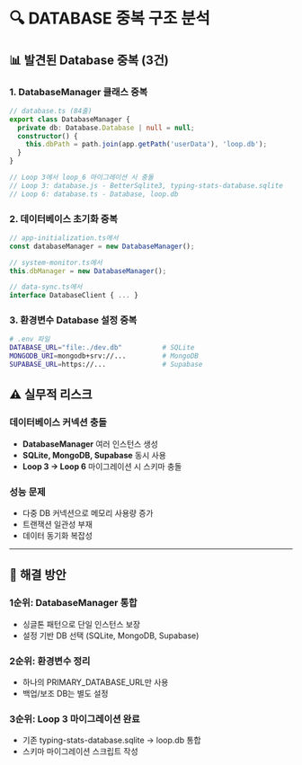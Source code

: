 # 🔍 **DATABASE 중복 구조 분석**

## 📊 **발견된 Database 중복 (3건)**

### **1. DatabaseManager 클래스 중복**
```typescript
// database.ts (84줄)
export class DatabaseManager {
  private db: Database.Database | null = null;
  constructor() {
    this.dbPath = path.join(app.getPath('userData'), 'loop.db');
  }
}

// Loop 3에서 loop_6 마이그레이션 시 충돌
// Loop 3: database.js - BetterSqlite3, typing-stats-database.sqlite
// Loop 6: database.ts - Database, loop.db
```

### **2. 데이터베이스 초기화 중복**
```typescript
// app-initialization.ts에서
const databaseManager = new DatabaseManager();

// system-monitor.ts에서
this.dbManager = new DatabaseManager();

// data-sync.ts에서
interface DatabaseClient { ... }
```

### **3. 환경변수 Database 설정 중복**
```bash
# .env 파일
DATABASE_URL="file:./dev.db"          # SQLite
MONGODB_URI=mongodb+srv://...         # MongoDB  
SUPABASE_URL=https://...              # Supabase
```

## ⚠️ **실무적 리스크**

### **데이터베이스 커넥션 충돌**
- **DatabaseManager** 여러 인스턴스 생성
- **SQLite, MongoDB, Supabase** 동시 사용
- **Loop 3 → Loop 6** 마이그레이션 시 스키마 충돌

### **성능 문제**
- 다중 DB 커넥션으로 메모리 사용량 증가
- 트랜잭션 일관성 부재
- 데이터 동기화 복잡성

---

## 🔧 **해결 방안**

### **1순위: DatabaseManager 통합**
- 싱글톤 패턴으로 단일 인스턴스 보장
- 설정 기반 DB 선택 (SQLite, MongoDB, Supabase)

### **2순위: 환경변수 정리**
- 하나의 PRIMARY_DATABASE_URL만 사용
- 백업/보조 DB는 별도 설정

### **3순위: Loop 3 마이그레이션 완료**
- 기존 typing-stats-database.sqlite → loop.db 통합
- 스키마 마이그레이션 스크립트 작성
